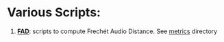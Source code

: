 # Various Scripts:

1. [**FAD**](./fad/): scripts to compute Frechét Audio Distance. See [metrics](../metrics/) directory